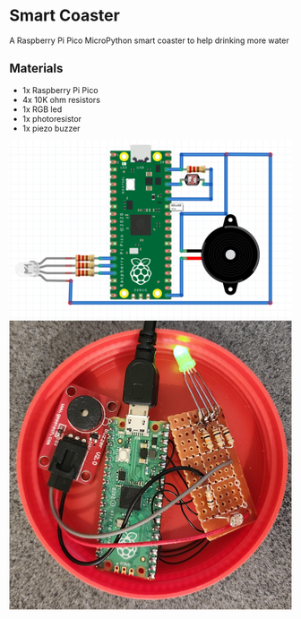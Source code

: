# Smart Coaster
A Raspberry Pi Pico MicroPython smart coaster to help drinking more water

## Materials
- 1x Raspberry Pi Pico
- 4x 10K ohm resistors
- 1x RGB led
- 1x photoresistor
- 1x piezo buzzer

![](coaster.png)
![](coaster-assembly.jpg)
